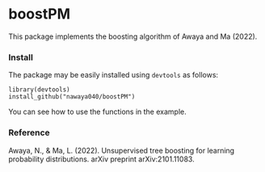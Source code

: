 # boostPM

This package implements the boosting algorithm of Awaya and Ma (2022).

### Install

The package may be easily installed using `devtools` as follows:

```
library(devtools)
install_github("nawaya040/boostPM")
```

You can see how to use the functions in the example.

### Reference

Awaya, N., & Ma, L. (2022). Unsupervised tree boosting for learning probability distributions. arXiv preprint arXiv:2101.11083.
